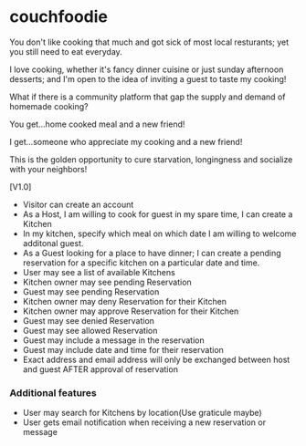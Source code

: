 couchfoodie
===========

You don't like cooking that much and got sick of most local resturants; yet you still need to eat everyday.

I love cooking, whether it's fancy dinner cuisine or just sunday afternoon desserts; and I'm open to the idea of inviting a guest to taste my cooking!

What if there is a community platform that gap the supply and demand of homemade cooking?

You get...home cooked meal and a new friend!

I get...someone who appreciate my cooking and a new friend!

This is the golden opportunity to cure starvation, longingness and socialize with your neighbors!

[V1.0]
* Visitor can create an account
* As a Host, I am willing to cook for guest in my spare time, I can create a Kitchen
* In my kitchen, specify which meal on which date I am willing to welcome additonal guest.
* As a Guest looking for a place to have dinner; I can create a pending reservation for a specific kitchen on a particular date and time.
* User may see a list of available Kitchens
* Kitchen owner may see pending Reservation
* Guest may see pending Reservation
* Kitchen owner may deny Reservation for their Kitchen
* Kitchen owner may approve Reservation for their Kitchen
* Guest may see denied Reservation
* Guest may see allowed Reservation
* Guest may include a message in the reservation
* Guest may include date and time for their reservation
* Exact address and email address will only be exchanged between host and guest AFTER approval of reservation

### Additional features ###

* User may search for Kitchens by location(Use graticule maybe)
* User gets email notification when receiving a new reservation or message
